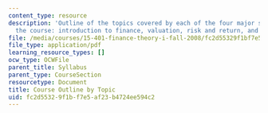 ```yaml
---
content_type: resource
description: 'Outline of the topics covered by each of the four major sections of
  the course: introduction to finance, valuation, risk and return, and corporate finance.'
file: /media/courses/15-401-finance-theory-i-fall-2008/fc2d55329f1bf7e5af23b4724ee594c2_MIT15_401F08_courseOutline.pdf
file_type: application/pdf
learning_resource_types: []
ocw_type: OCWFile
parent_title: Syllabus
parent_type: CourseSection
resourcetype: Document
title: Course Outline by Topic
uid: fc2d5532-9f1b-f7e5-af23-b4724ee594c2
---
```

